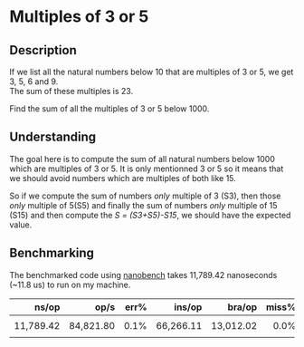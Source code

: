 <a id="top"></a>
# Multiples of 3 or 5

## Description
If we list all the natural numbers below 10 that are multiples of 3 or 5, we get 3, 5, 6 and 9.<br>
The sum of these multiples is 23.<br>

Find the sum of all the multiples of 3 or 5 below 1000.

## Understanding 

The goal here is to compute the sum of all natural numbers below 1000 which are multiples of 3 or 5.
It is only mentionned 3 or 5 so it means that we should avoid numbers which are multiples of both like 15.

So if we compute the sum of numbers *only* multiple of 3 (S3), then those *only* multiple of 5(S5) and finally
the sum of numbers *only* multiple of 15 (S15) and then compute the *S = (S3+S5)-S15*, we should have the
expected value.

## Benchmarking

The benchmarked code using [nanobench](https://github.com/martinus/nanobench) takes 11,789.42 nanoseconds (~11.8 us) to run on my machine.

|               ns/op |                op/s |    err% |          ins/op |         bra/op |   miss% |     total | benchmark
|--------------------:|--------------------:|--------:|----------------:|---------------:|--------:|----------:|:----------
|           11,789.42 |           84,821.80 |    0.1% |       66,266.11 |      13,012.02 |    0.0% |      0.01 | `some double ops`

